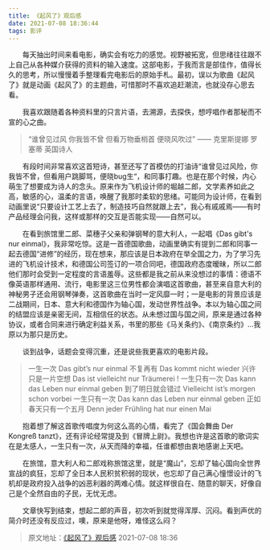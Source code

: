 ```yaml
---
title: 《起风了》观后感
date: 2021-07-08 18:36:44
tags: 影评
---
```


&emsp;&emsp;每天抽出时间来看电影，确实会有吃力的感觉。视野被拓宽，但思绪往往跟不上自己从各种媒介获得的资料的输入速度。这部电影，于我而言是部佳作，值得长久的思考，所以慢慢着手整理看完电影后的原始手札。最初，误以为歌曲《起风了》就是动画《起风了》的主题曲，可惜那时不喜欢追赶潮流，也就没存心思去看。
<!-- more -->

&emsp;&emsp;我喜欢跟随着各种资料里的只言片语，去溯源，去探佚，想哼唱作者那秘而不宣的心之曲。 

> “谁曾见过风
你我皆不曾
但看万物垂梢首 
便晓风吹过”
—— 克里斯提娜 罗塞蒂 英国诗人

&emsp;&emsp;有段时间非常喜欢这首短诗，甚至还写了首模仿的打油诗“谁曾见过风险，你我皆不曾，但看用户跳脚骂，便晓bug生“，和同事打趣。也是在那个时候，内心萌生了想要成为诗人的念头。原来作为飞机设计师的堀越二郎，文学素养如此之高，敏感的心，温柔的言语，唤醒了我那时柔软的思绪。可能同为设计师，在看到动画里说“只要设计工艺上去了，制造技巧自然就跟上去”，我心有戚戚焉——有时产品经理会问我，这样或那样的交互是否能实现——自然可以。

&emsp;&emsp;在看到旅馆里二郎、菜穗子父亲和弹钢琴的意大利人，一起唱《Das gibt's nur einmal》，我非常吃惊。这是一首德国歌曲，动画里确实有提到二郎和同事一起去德国“进修”的经历，现在想来，那应该是日本政府在举全国之力，为了学习先进的飞机设计技术，和德国公司签订的一项合同吧，德国政府态度暧昧，所以二郎他们那时会受到一定程度的言语羞辱。这些都是我之前从来没想过的事情：德语不像英语那样通用、流行，电影里这三位男性都会演唱这首歌曲，甚至来自意大利的神秘男子还会用钢琴弹奏，这首歌曲在当时一定风靡一时；一是电影的背景应该是二战期间，日本、意大利和德国作为轴心国，发动世界性战争。本以为轴心国之间的结盟应该是亲密无间，互相信任的状态。从未想过国与国之间，原来是通过各种协议，或者合同来进行确定利益关系，书里的那些《马关条约》、《南京条约》...我原以为那只是历史。

&emsp;&emsp;谈到战争，话题会变得沉重，还是说些我更喜欢的电影片段。

> 一生一次
Das gibt’s nur einmal
不复再有
Das kommt nicht wieder
兴许只是一片空想
Das ist vielleicht nur Träumerei !
一生只有一次
Das kann das Leben nur einmal geben
到了明日就会错过
Vielleicht ist’s morgen schon vorbei
一生只有一次
Das kann das Leben nur einmal geben
正如春天只有一个五月
Denn jeder Frühling hat nur einen Mai 

&emsp;&emsp;抱着想了解这首歌传唱度为何这么高的心情，看完了《国会舞曲 Der Kongreß tanzt》，还有评论经常提及到《冒牌上尉》。我想也许是这首歌的歌词实在是太感人，一生只有一次，从天而降的幸福，任谁都想由衷地感谢上天吧。

&emsp;&emsp;在旅馆，意大利人和二郎戏称旅馆这里，就是“魔山”，忘却了轴心国向全世界宣战的疯狂，忘却了全日本人民积贫积弱的现状，也忘却了自己满心憧憬设计的飞机却是政府投入战争的凶恶利器的两难心情。就这样很自在、随意的聊天，好像自己是个全然自由的子民，无忧无虑。

&emsp;&emsp;文章快写到结束，想起二郎的声音，初次听到就觉得浑厚、沉闷。看到声优的简介时还没有反应过，噢，原来是他呀，难怪这么闷？

> 原文地址：[《起风了》观后感](https://www.bilibili.com/read/cv12062701) 2021-07-08 18:36

